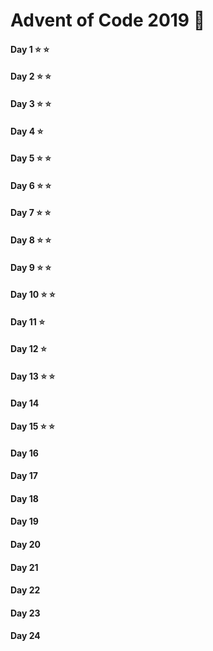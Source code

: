 # Advent of Code 2019 :christmas_tree:

#### Day 1  :star: :star:
#### Day 2  :star: :star:
#### Day 3 :star: :star:
#### Day 4 :star:
#### Day 5 :star: :star:
#### Day 6 :star: :star:
#### Day 7 :star: :star:
#### Day 8 :star: :star:
#### Day 9 :star: :star:
#### Day 10 :star: :star:
#### Day 11 :star: 
#### Day 12 :star: 
#### Day 13 :star: :star:
#### Day 14
#### Day 15 :star: :star:
#### Day 16
#### Day 17
#### Day 18
#### Day 19
#### Day 20
#### Day 21
#### Day 22
#### Day 23
#### Day 24
